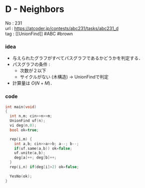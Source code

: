 # D - Neighbors

No	: 231  
url	: https://atcoder.jp/contests/abc231/tasks/abc231_d  
tag	: [[UnionFind]]  #ABC #brown 

### idea
- 与えられたグラフがすべてパスグラフであるかどうかを判定する．
- パスグラフの条件 :
  - 次数が２以下
  - サイクルがない (木構造) -> UnionFindで判定
- 計算量は $O(N+M)$．

### code
```cpp
int	main(void)
{
  int n,m; cin>>n>>m;
  UnionFind uf(n);
  vi deg(n,0);
  bool ok=true;

  rep(i,m) {
    int a,b; cin>>a>>b; a--; b--;
    if(uf.same(a,b)) ok=false;
    uf.unite(a,b);
    deg[a]++; deg[b]++;
  }
  rep(i,n) if(deg[i]>2) ok=false;
  
  YesNo(ok);
}
```